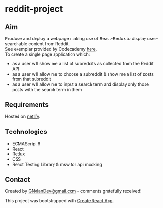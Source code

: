 # reddit-project

## Aim
Produce and deploy a webpage making use of React-Redux to display user-searchable content from Reddit.  
See exemplar provided by Codecademy [here](https://reddit-client.netlify.app/).  
To create a single page application which:
- as a user will show me a list of subreddits as collected from the Reddit API
- as a user will allow me to choose a subreddit & show me a list of posts from that subreddit
- as a user will allow me to input a search term and display only those posts with the search term in them

## Requirements
Hosted on [netlify](https://gnolandev-reddit-project.netlify.app/).

## Technologies

- ECMAScript 6
- React
- Redux
- CSS
- React Testing Library & msw for api mocking

## Contact

Created by GNolanDev@gmail.com - comments gratefully received!

This project was bootstrapped with [Create React App](https://github.com/facebook/create-react-app).
